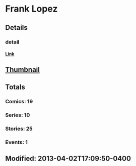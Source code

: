 # Frank  Lopez 
## Details
### detail
#### [Link](http://marvel.com/comics/creators/2333/frank_lopez?utm_campaign=apiRef&utm_source=225578a89fc76f3d20fbffda5d17a88d)
## [Thumbnail](http://i.annihil.us/u/prod/marvel/i/mg/b/40/image_not_available.jpg)
## Totals
### Comics: 19
### Series: 10
### Stories: 25
### Events: 1
## Modified: 2013-04-02T17:09:50-0400